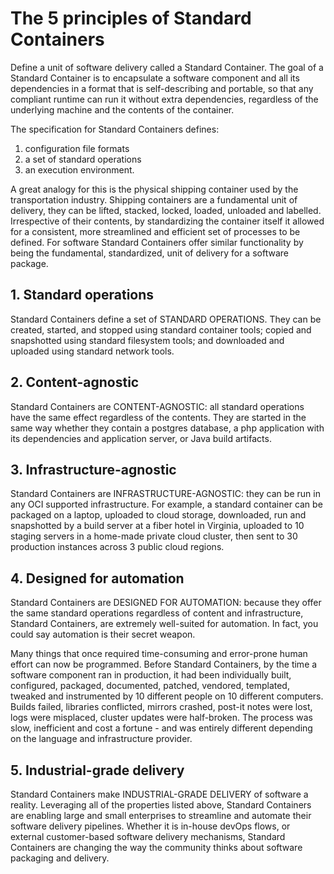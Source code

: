 # The 5 principles of Standard Containers

Define a unit of software delivery called a Standard Container.
The goal of a Standard Container is to encapsulate a software component and all its dependencies in a format that is self-describing and portable, so that any compliant runtime can run it without extra dependencies, regardless of the underlying machine and the contents of the container.

The specification for Standard Containers defines:

1. configuration file formats
2. a set of standard operations
3. an execution environment.

A great analogy for this is the physical shipping container used by the transportation industry.
Shipping containers are a fundamental unit of delivery, they can be lifted, stacked, locked, loaded, unloaded and labelled.
Irrespective of their contents, by standardizing the container itself it allowed for a consistent, more streamlined and efficient set of processes to be defined.
For software Standard Containers offer similar functionality by being the fundamental, standardized, unit of delivery for a software package.

## 1. Standard operations

Standard Containers define a set of STANDARD OPERATIONS.
They can be created, started, and stopped using standard container tools; copied and snapshotted using standard filesystem tools; and downloaded and uploaded using standard network tools.

## 2. Content-agnostic

Standard Containers are CONTENT-AGNOSTIC: all standard operations have the same effect regardless of the contents.
They are started in the same way whether they contain a postgres database, a php application with its dependencies and application server, or Java build artifacts.

## 3. Infrastructure-agnostic

Standard Containers are INFRASTRUCTURE-AGNOSTIC: they can be run in any OCI supported infrastructure.
For example, a standard container can be packaged on a laptop, uploaded to cloud storage, downloaded, run and snapshotted by a build server at a fiber hotel in Virginia, uploaded to 10 staging servers in a home-made private cloud cluster, then sent to 30 production instances across 3 public cloud regions.

## 4. Designed for automation

Standard Containers are DESIGNED FOR AUTOMATION: because they offer the same standard operations regardless of content and infrastructure, Standard Containers, are extremely well-suited for automation.
In fact, you could say automation is their secret weapon.

Many things that once required time-consuming and error-prone human effort can now be programmed.
Before Standard Containers, by the time a software component ran in production, it had been individually built, configured, packaged, documented, patched, vendored, templated, tweaked and instrumented by 10 different people on 10 different computers.
Builds failed, libraries conflicted, mirrors crashed, post-it notes were lost, logs were misplaced, cluster updates were half-broken.
The process was slow, inefficient and cost a fortune - and was entirely different depending on the language and infrastructure provider.

## 5. Industrial-grade delivery

Standard Containers make INDUSTRIAL-GRADE DELIVERY of software a reality.
Leveraging all of the properties listed above, Standard Containers are enabling large and small enterprises to streamline and automate their software delivery pipelines.
Whether it is in-house devOps flows, or external customer-based software delivery mechanisms, Standard Containers are changing the way the community thinks about software packaging and delivery.
